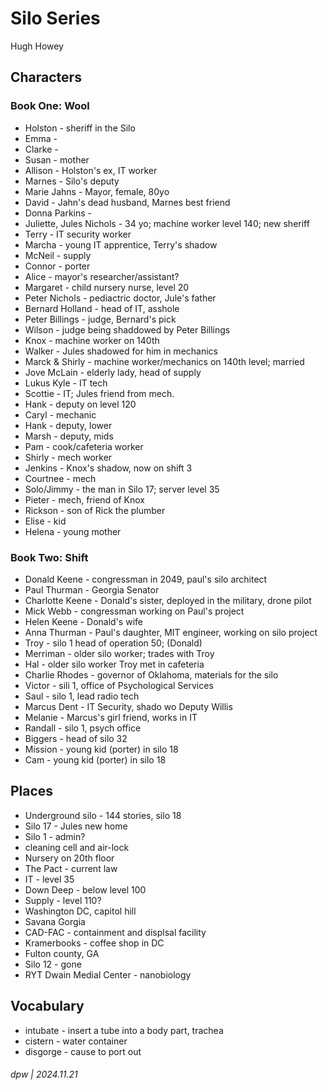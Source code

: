 # Silo Series

Hugh Howey

## Characters

### Book One: Wool

* Holston - sheriff in the Silo
* Emma - 
* Clarke - 
* Susan - mother
* Allison - Holston's ex, IT worker
* Marnes - Silo's deputy
* Marie Jahns - Mayor, female, 80yo
* David - Jahn's dead husband, Marnes best friend
* Donna Parkins -
* Juliette, Jules Nichols - 34 yo; machine worker level 140; new sheriff
* Terry - IT security worker
* Marcha - young IT apprentice, Terry's shadow
* McNeil - supply
* Connor - porter
* Alice - mayor's researcher/assistant?
* Margaret - child nursery nurse, level 20
* Peter Nichols - pediactric doctor, Jule's father
* Bernard Holland - head of IT, asshole
* Peter Billings - judge, Bernard's pick
* Wilson - judge being shaddowed by Peter Billings
* Knox - machine worker on 140th
* Walker - Jules shadowed for him in mechanics
* Marck & Shirly - machine worker/mechanics on 140th level; married
* Jove McLain - elderly lady, head of supply
* Lukus Kyle - IT tech
* Scottie - IT; Jules friend from mech.
* Hank - deputy on level 120
* Caryl - mechanic
* Hank - deputy, lower
* Marsh - deputy, mids
* Pam - cook/cafeteria worker
* Shirly - mech worker
* Jenkins - Knox's shadow, now on shift 3
* Courtnee - mech
* Solo/Jimmy - the man in Silo 17; server level 35
* Pieter - mech, friend of Knox
* Rickson - son of Rick the plumber
* Elise - kid
* Helena - young mother

### Book Two: Shift

* Donald Keene - congressman in 2049, paul's silo architect
* Paul Thurman - Georgia Senator
* Charlotte Keene - Donald's sister, deployed in the military, drone pilot
* Mick Webb - congressman working on Paul's project
* Helen Keene - Donald's wife
* Anna Thurman - Paul's daughter, MIT engineer, working on silo project
* Troy - silo 1 head of operation 50; (Donald)
* Merriman - older silo worker; trades with Troy
* Hal - older silo worker Troy met in cafeteria
* Charlie Rhodes - governor of Oklahoma, materials for the silo
* Victor - sili 1, office of Psychological Services
* Saul - silo 1, lead radio tech
* Marcus Dent - IT Security, shado wo Deputy Willis
* Melanie - Marcus's girl friend, works in IT
* Randall - silo 1, psych office
* Biggers - head of silo 32
* Mission - young kid (porter) in silo 18
* Cam - young kid (porter) in silo 18

## Places

* Underground silo - 144 stories, silo 18
* Silo 17 - Jules new home
* Silo 1 - admin?
* cleaning cell and air-lock
* Nursery on 20th floor
* The Pact - current law
* IT - level 35
* Down Deep - below level 100
* Supply - level 110?
* Washington DC, capitol hill
* Savana Gorgia
* CAD-FAC - containment and displsal facility
* Kramerbooks - coffee shop in DC
* Fulton county, GA
* Silo 12 - gone
* RYT Dwain Medial Center - nanobiology

## Vocabulary

* intubate - insert a tube into a body part, trachea
* cistern - water container
* disgorge - cause to port out


###### dpw | 2024.11.21


